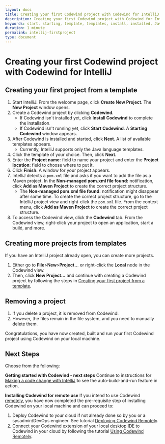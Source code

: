 ```yaml
---
layout: docs
title: Creating your first Codewind project with Codewind for IntelliJ
description: Creating your first Codewind project with Codewind for IntelliJ
keywords: start, starting, template, templates, install, installed, Java, location, locations, field, name, file, files, notification, notifications, pom.xml, structure, Maven, view, views, application, open, build, local, remove, removing, delete, deleting, system, change, changes, changing
duration: 1 minute
permalink: intellij-firstproject
type: document
---
```


# Creating your first Codewind project with Codewind for IntelliJ

## Creating your first project from a template
1. Start IntelliJ. From the welcome page, click **Create New Project**. The **New Project** window opens.
2. Create a Codewind project by clicking **Codewind**.
   - If Codewind isn't installed yet, click **Install Codewind** to complete the installation.
   - If Codewind isn't running yet, click **Start Codewind**. A **Starting Codewind** window appears.
3. After Codewind is installed and started, click **Next**. A list of available templates appears.
   - Currently, IntelliJ supports only the Java language templates.
4. Click the template of your choice. Then, click **Next**.
5. Enter the **Project name:** field to name your project and enter the **Project location:** field to choose where to put it.
6. Click **Finish**. A window for your project appears.
7. IntelliJ detects a `pom.xml` file and asks if you want to add the file as a Maven project. In the **Non-managed pom.xml file found:** notification, click **Add as Maven Project** to create the correct project structure.
   - The **Non-managed pom.xml file found:** notification might disappear after some time. To create the correct project structure, go to the IntelliJ project view and right-click the `pom.xml` file. From the context menu, click **Add as Maven Project** to create the correct project structure.
8. To access the Codewind view, click the **Codewind** tab. From the Codewind view, right-click your project to open an application, start a build, and more.

## Creating more projects from templates
If you have an IntelliJ project already open, you can create more projects.
1. Either go to **File**>**New**>**Project...** or right-click the **Local** node in the Codewind view.
2. Then, click **New Project...** and continue with creating a Codewind project by following the steps in [Creating your first project from a template](#creating-your-first-project-from-a-template).

## Removing a project
1. If you delete a project, it is removed from Codewind.
2. However, the files remain in the file system, and you need to manually delete them.

Congratulations, you have now created, built and run your first Codewind project using Codewind on your local machine.

## Next Steps

Choose from the following:

**Getting started with Codewind - next steps** Continue to instructions for [Making a code change with IntelliJ](intellij-codechange.html) to see the auto-build-and-run feature in action.

**Installing Codewind for remote use** If you intend to use Codewind [remotely](./remote-codewind-overview.html), you have now completed the pre-requisite step of installing Codewind on your local machine and can proceed to:

1. Deploy Codewind to your cloud if not already done so by you or a sysadmin/DevOps engineer. See tutorial [Deploying Codewind Remotely](./remote-deploying-codewind.html).
2. Connect your Codewind extension of your local desktop IDE to Codewind in your cloud by following the tutorial [Using Codewind Remotely](./remote-codewind-overview.html).
